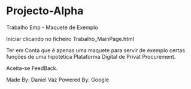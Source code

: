 # Projecto-Alpha
Trabalho Emp - Maquete de Exemplo

Iniciar clicando no ficheiro Trabalho_MainPage.html

Ter em Conta que é apenas uma maquete para servir de exemplo certas funções de uma hipotética Plataforma Digital de Privat Procurement. 

Aceita-se FeedBack.

Made By: Daniel Vaz 
Powered By: Google
